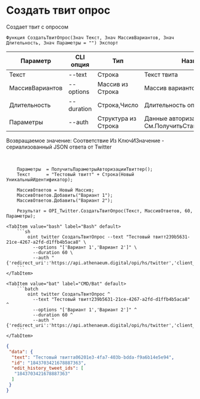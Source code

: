 ﻿---
sidebar_position: 6
---

# Создать твит опрос
 Создает твит с опросом



`Функция СоздатьТвитОпрос(Знач Текст, Знач МассивВариантов, Знач Длительность, Знач Параметры = "") Экспорт`

  | Параметр | CLI опция | Тип | Назначение |
  |-|-|-|-|
  | Текст | --text | Строка | Текст твита |
  | МассивВариантов | --options | Массив из Строка | Массив вариантов опроса |
  | Длительность | --duration | Строка,Число | Длительность опроса |
  | Параметры | --auth | Структура из Строка | Данные авторизации. См.ПолучитьСтандартныеПараметры |

  
  Возвращаемое значение:   Соответствие Из КлючИЗначение - сериализованный JSON ответа от Twitter

<br/>




```bsl title="Пример кода"
    Параметры  = ПолучитьПараметрыАвторизацииТвиттер();
    Текст      = "Тестовый твитт" + Строка(Новый УникальныйИдентификатор);

    МассивОтветов = Новый Массив;
    МассивОтветов.Добавить("Вариант 1");
    МассивОтветов.Добавить("Вариант 2");

    Результат = OPI_Twitter.СоздатьТвитОпрос(Текст, МассивОтветов, 60, Параметры);
```
    

 <Tabs>
  
    <TabItem value="bash" label="Bash" default>
        ```sh
            oint twitter СоздатьТвитОпрос --text "Тестовый твитт239b5631-21ce-4267-a2fd-d1ffb4b5aca8" \
              --options "['Вариант 1','Вариант 2']" \
              --duration 60 \
              --auth "{'redirect_uri':'https://api.athenaeum.digital/opi/hs/twitter','client_id':'***','client_secret':'***','access_token':'***','refresh_token':'***','oauth_token':'***','oauth_token_secret':'***','oauth_consumer_key':'***','oauth_consumer_secret':'***'}"
        ```
    </TabItem>
  
    <TabItem value="bat" label="CMD/Bat" default>
        ```batch
            oint twitter СоздатьТвитОпрос ^
              --text "Тестовый твитт239b5631-21ce-4267-a2fd-d1ffb4b5aca8" ^
              --options "['Вариант 1','Вариант 2']" ^
              --duration 60 ^
              --auth "{'redirect_uri':'https://api.athenaeum.digital/opi/hs/twitter','client_id':'***','client_secret':'***','access_token':'***','refresh_token':'***','oauth_token':'***','oauth_token_secret':'***','oauth_consumer_key':'***','oauth_consumer_secret':'***'}"
        ```
    </TabItem>
</Tabs>


```json title="Результат"
{
 "data": {
  "text": "Тестовый твиттa06201e3-4fa7-403b-bdda-f9a6b14e5e94",
  "id": "1843703421678887363",
  "edit_history_tweet_ids": [
   "1843703421678887363"
  ]
 }
}
```
